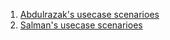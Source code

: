 1. [Abdulrazak's usecase scenarioes](./UCs-abdulrazak.pdf)
2. [Salman's usecase scenarioes](./UCs-salman.pdf)
